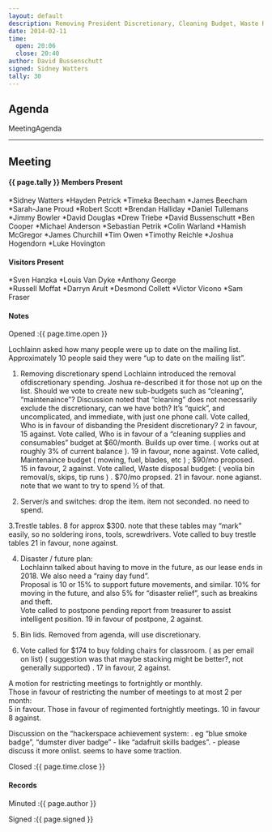 ```yaml
---
layout: default
description: Removing President Discretionary, Cleaning Budget, Waste Removel Budget.
date: 2014-02-11
time:
  open: 20:06
  close: 20:40
author: David Bussenschutt
signed: Sidney Watters
tally: 30
---
```


## Agenda

MeetingAgenda

---

## Meeting

#### {{ page.tally }} Members Present
 
*Sidney Watters
*Hayden Petrick
*Timeka Beecham
*James Beecham
*Sarah-Jane Proud
*Robert Scott
*Brendan Halliday 
*Daniel Tullemans
*Jimmy Bowler 
*David Douglas 
*Drew Triebe 
*David Bussenschutt 
*Ben Cooper 
*Michael Anderson
*Sebastian Petrik
*Colin Warland 
*Hamish McGregor 
*James Churchill 
*Tim Owen 
*Timothy Reichle 
*Joshua Hogendorn
*Luke Hovington

#### Visitors Present

*Sven Hanzka 
*Louis Van Dyke 
*Anthony George  
*Russell Moffat 
*Darryn Arult
*Desmond Collett 
*Victor Vicono 
*Sam Fraser 

#### Notes

Opened
:{{ page.time.open }}

Lochlainn asked how many people were up to date on the mailing list.
Approximately 10 people said they were “up to date on the mailing list”.

1. Removing discretionary spend
Lochlainn introduced the removal ofdiscretionary spending.
Joshua re-described it for those not up on the list. 
Should we vote to create new sub-budgets such as “cleaning”, “maintenaince”?
Discussion noted that “cleaning” does not necessarily exclude the discretionary, can we have both?
It’s “quick”, and uncomplicated, and immediate, with just one phone call.
Vote called, Who is in favour of disbanding the President discretionary?
2 in favour, 15 against.
Vote called, Who is in favour of a “cleaning supplies and consumables” budget at $60/month.
Builds up over time. ( works out at roughly 3% of current balance ).
19 in favour, none against. 
Vote called, Maintenaince budget ( mowing, fuel, blades, etc ) ; $90/mo proposed.
15 in favour, 2 against. 
Vote called, Waste disposal budget: ( veolia bin removal/s,  skips, tip runs ) . $70/mo propsed.
21 in favour.   none agianst.     note that we want to try to spend ½ of that. 

2. Server/s and switches:    drop the item.     item not seconded.  no need to spend. 

3.Trestle tables. 8 for approx $300. note that these tables may “mark” easily, so no soldering irons, tools, screwdrivers.
Vote called to buy trestle tables
21 in favour, none against.  

4. Disaster / future plan:   
Lochlainn talked about having to move in the future, as our lease ends in 2018. We also need a “rainy day fund”.    
Proposal is 10 or 15% to support future movements, and similar.
10% for moving in the future, and also 5% for “disaster relief”, such as breakins and theft.  
Vote called to postpone pending report from treasurer to assist intelligent position.
19 in favour of postpone, 2 against. 

5. Bin lids. Removed from agenda, will use discretionary.

6. Vote called for $174 to buy folding chairs for classroom.  ( as per email on list)
( suggestion was that maybe stacking might be better?, not generally supported) .
17 in favour, 2 against.


A motion for restricting meetings to fortnightly or monthly.  
Those in favour of restricting the number of meetings to at most 2 per month:   
5 in favour. 
Those in favour of regimented fortnightly meetings.
10 in favour 8 against.

Discussion on the “hackerspace achievement system: .   eg “blue smoke badge”, “dumster diver badge”  -  like “adafruit skills badges”.  - please discuss it more onlist.     seems to have some traction. 

Closed
:{{ page.time.close }}

#### Records

Minuted
:{{ page.author }}

Signed
:{{ page.signed }}
